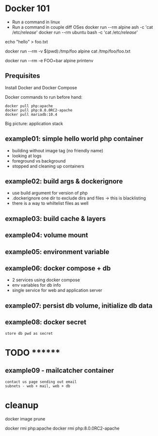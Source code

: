 # Docker 101

* Run a command in linux
* Run a command in couple diff OSes
	docker run --rm  alpine ash -c 'cat /etc/*release*'
	docker run --rm  ubuntu bash -c 'cat /etc/*release*'

echo "hello" > foo.txt

docker run --rm -v $(pwd):/tmp/foo alpine cat /tmp/foo/foo.txt

docker run --rm -e FOO=bar alpine printenv

## Prequisites
Install Docker and Docker Compose

Docker commands to run before hand: 

	docker pull php:apache
	docker pull php:8.0.0RC2-apache
	docker pull mariadb:10.4



Big picture: application stack

## example01: simple hello world php container
- building without image tag (no friendly name)
- looking at logs 
- foreground vs background
- stopped and cleaning up containers 

## example02: build args & dockerignore
- use build argument for version of php
- .dockerignore one dir to exclude dirs and files
	-> this is blacklisting
- there is a way to whiltelist files as well

## exmaple03: build cache & layers

## example04: volume mount
	
## example05: environment variable

## example06: docker compose + db 
- 2 services using docker compose
- env variables for db info
- single service for web and application server

## example07: persist db volume, initialize db data

## example08: docker secret
	store db pwd as secret

# TODO ******
## example09 - mailcatcher container
	contact us page sending out email
	subnets - web + mail, web + db





# cleanup

docker image prune

docker rmi php:apache
docker rmi php:8.0.0RC2-apache